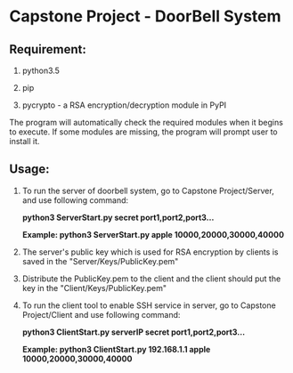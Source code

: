 # Capstone Project - DoorBell System



## Requirement:

1. python3.5

2. pip

3. pycrypto - a RSA encryption/decryption module in PyPI

The program will automatically check the required modules when it begins to execute. If some modules are missing, the program will prompt user to install it. 



## Usage:

1. To run the server of doorbell system, go to Capstone Project/Server, and use following command:

   **python3 ServerStart.py secret port1,port2,port3…**
    
   **Example: python3 ServerStart.py apple 10000,20000,30000,40000**

2. The server's public key which is used for RSA encryption by clients is saved in the "Server/Keys/PublicKey.pem"

3. Distribute the PublicKey.pem to the client and the client should put the key in the "Client/Keys/PublicKey.pem"

4. To run the client tool to enable SSH service in server, go to Capstone Project/Client and use following command:
    
   **python3 ClientStart.py serverIP secret port1,port2,port3…**
   
   **Example: python3 ClientStart.py 192.168.1.1 apple 10000,20000,30000,40000**
